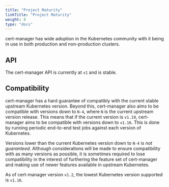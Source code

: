 ```yaml
---
title: "Project Maturity"
linkTitle: "Project Maturity"
weight: 0
type: "docs"
---
```


cert-manager has wide adoption in the Kubernetes community with it being in use
in both production and non-production clusters.

## API

The cert-manager API is currently at `v1` and is stable.

## Compatibility

cert-manager has a hard guarantee of compatibly with the current stable upstream
Kubernetes version. Beyond this, cert-manager also aims to be compatible with
versions down to `N-4`, where `N` is the current upstream version release. This
means that if the current version is `v1.19`, cert-manager aims to be compatible
with versions down to `v1.16`. This is done by running periodic end-to-end test
jobs against each version of Kubernetes.

Versions lower than the current Kubernetes version down to `N-4` is *not
guaranteed*. Although considerations will be made to ensure compatibility with as
many versions as possible, it is sometimes required to lose compatibility in
the interest of furthering the feature set of cert-manager and making use of
newer features available in upstream Kubernetes.

As of cert-manager version `v1.2`, the lowest Kubernetes version supported is
`v1.16`.
